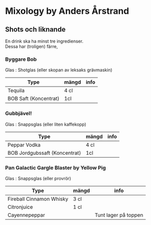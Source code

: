 # Mixology by Anders Årstrand

## Shots och liknande
En drink ska ha minst tre ingredienser.  
Dessa har (troligen) färre,

### Byggare Bob
Glas : Shotglas (eller skopan av leksaks grävmaskin)

|Type|mängd|info|
|----|-----|----|
|Tequila|4 cl||
|BOB Saft (Koncentrat)|1cl||

### Gubbjävel!
Glas : Snappsglas (eller liten kaffekopp)

|Type|mängd|info|
|----|-----|----|
|Peppar Vodka|4 cl||
|BOB Jordgubssaft (Koncentrat)|1cl||

### Pan Galactic Gargle Blaster by Yellow Pig
Glas : Snappsglas (eller provrör)

|Type|mängd|info|
|----|-----|----|
|Fireball Cinnamon Whisky|3 cl||
|Citronjuice|1 cl||
|Cayennepeppar||Tunt lager på toppen|
